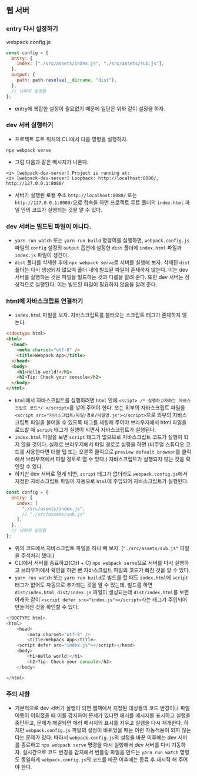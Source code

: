 ## 웹 서버

### entry 다시 설정하기

webpack.config.js

```js
const config = {
  entry: {
    index: ["./src/assets/index.js", "./src/assets/sub.js"],
  },
  output: {
    path: path.resolve(__dirname, "dist"),
  },
  // 나머지 설정들
};
```

- entry에 복잡한 설정이 필요없기 때문에 일단은 위와 같이 설정을 하자.

### dev 서버 실행하기

- 프로젝트 루트 위치의 CLI에서 다음 명령을 실행하자.

```
npx webpack serve
```

- 그럼 다음과 같은 메시지가 나온다.

```
<i> [webpack-dev-server] Project is running at:
<i> [webpack-dev-server] Loopback: http://localhost:8080/, http://127.0.0.1:8080/
```

- 서버가 실행된 로컬 주소 `http://localhost:8080/` 또는 `http://127.0.0.1:8080/`으로 접속을 하면 프로젝트 루트 폴더의 `index.html` 파일 안의 코드가 실행되는 것을 알 수 있다.

### dev 서버는 빌드된 파일이 아니다.

- `yarn run watch` 또는 `yarn run build` 명령어를 실행하면, `webpack.config.js` 파일의 `config` 설정의 `output` 옵션에 설정한 `dist` 폴더에 `index.html` 파일과 `index.js` 파일이 생긴다.
- `dist` 폴더를 삭제한 후에 `npx webpack serve`로 서버를 실행해 보자. 삭제된 `dist` 폴더는 다시 생성되지 않으며 폴더 내에 빌드된 파일이 존재하지 않는다. 이는 dev 서버를 실행하는 것은 파일을 빌드하는 것과 다름을 알려 준다. 또한 dev 서버는 정상적으로 실행된다. 이는 빌드된 파일이 필요하지 않음을 알려 준다.

### html에 자바스크립트 연결하기

- `index.html` 파일을 보자. 자바스크립트를 불러오는 스크립트 태그가 존재하지 않는다.

```html
<!doctype html>
<html>
  <head>
    <meta charset="utf-8" />
    <title>Webpack App</title>
  </head>
  <body>
    <h1>Hello world!</h1>
    <h2>Tip: Check your console</h2>
  </body>
</html>
```

- `html`에서 자바스크립트를 실행하려면 `html` 안에 `<scipt> /* 실행하고자하는 자바스크립트 코드*/ </script>`를 넣어 주어야 한다. 또는 외부의 자바스크립트 파일을 `<script src="자바스크립트/파일/경로/파일명.js"></script>`으로 외부의 자바스크립트 파일을 불어올 수 있도록 태그를 세팅해 주어야 브라우저에서 html 파일을 로드할 때 `script` 태그가 실행이 되면서 자바스크립트가 실행된다.
- `index.html` 파일을 보면 `script` 태그가 없으므로 자바스크립트 코드가 실행이 되지 않을 것이다. 실제로 브라우저에서 파일 경로로 실행을 하면 (비주얼 스튜디오 코드를 사용한다면 더블 탭 또는 오른쪽 클릭으로 `preview default browser`를 클릭해서 브라우저에서 파일 경로로 열 수 있다.) 자바스크립트가 실행되지 않는 것을 확인할 수 있다.
- 하지만 dev 서버로 열게 되면, `script` 태그가 없더라도 `webpack.config.js`에서 지정한 자바스크립트 파일이 자동으로 `html`에 주입되어 자바스크립트가 실행된다.

```js
const config = {
  entry: {
    index: [
      "./src/assets/index.js",
      // "./src/assets/sub.js"
    ],
  },
  // 나머지 설정들
};
```

- 위의 코드에서 자바스크립트 파일을 하나 빼 보자. (`"./src/assets/sub.js"` 파일을 주석처리 했다.)
- CLI에서 서버를 종료하고(Ctrl + C) `npx webpack serve`으로 서버를 다시 실행하고 브라우저에서 확인을 하면 뺀 자바스크립트 파일의 코드가 빠진 것을 알 수 있다.
- `yarn run watch` 또는 `yarn run build`로 빌드를 할 때도 `index.html`에 `script` 태그가 없어도 자동으로 추가되는 것을 알 수 있는데, 빌드를 하면 `dist/index.html`, `dist/index.js` 파일이 생성되는데 `dist/index.html`를 보면 아래와 같이 `<script defer src="index.js"></script>`라는 태그가 주입되어 만들어진 것을 확인할 수 있다.

```js
<!DOCTYPE html>
<html>
    <head>
        <meta charset="utf-8" />
        <title>Webpack App</title>
    <script defer src="index.js"></script></head>
    <body>
        <h1>Hello world!</h1>
        <h2>Tip: Check your console</h2>
    </body>

</html>
```

### 주의 사항

- 기본적으로 dev 서버가 실행이 되면 웹팩에서 지정된 대상들의 코드 변경이나 파일 이동이 이뤄졌을 때 이를 감지하여 문제가 있다면 에러를 메시지를 표시하고 실행을 중단하고, 문제가 해결되면 에러 메시지의 표시를 지우고 실행을 다시 재개한다. 하지만 `webpack.config.js` 파일의 설정이 바뀌었을 때는 이런 자동적용이 되지 않는다는 문제가 있다. 따라서 `webpack.config.js`의 설정을 바꾼 이후에는 dev 서버를 종료하고 `npx webpack serve` 명령을 다시 실행해서 dev 서버를 다시 기동하자. 실시간으로 코드 변경을 감지해서 번들링 파일을 만드는 `yarn run watch` 명령도 동일하게 `webpack.config.js`의 코드를 바꾼 이후에는 종료 후 재시작 해 주어야 한다.
